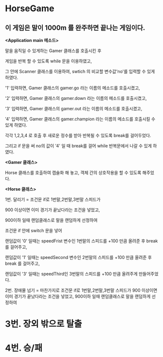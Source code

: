 # HorseGame

이 게임은 말이 1000m 를 완주하면 끝나는 게임이다.
-------------------------------------------------------------------------
**<Application main 메소드>**

말을 움직일 수 있게하는 Gamer 클래스를 호출시킨 후

게임을 반복 할 수 있도록 while 문을 이용하였고,

그 안에 Scanner 클래스를 이용하여, swtich 의 비교할 변수값'no'를 입력할 수 있게 하였다.

'1' 입력하면, Gamer 클래스의 gamer.go 라는 이름의 메소드를 호출시켰고,

'2' 입력하면, Gamer 클래스의 gamer.down 라는 이름의 메소드를 호출시켰고,

'3' 입력하면, Gamer 클래스의 gamer.out 라는 이름의 메소드를 호출시켰고,

'4' 입력하면, Gamer 클래스의 gamer.champion 라는 이름의 메소드를 호출시킬 수 있게 하였다.

각각 1,2,3,4 로 호출 후 새로운 정수를 받아 반복될 수 있도록 break를 걸어두었다.

그리고 if 문을 써 no의 값이 '4' 일 때 break를 걸어 while 반복문에서 나갈 수 있게 하였다. 


**<Gamer 클래스>**

Horse 클래스를 호출하여 캡슐화 해 놓고,
객체 간의 상호작용을 할 수 있도록 해주었다.


**<Horse 클래스>**

1번. 달리기
= 조건문 if로 1번말,2번말,3번말 스피드가 

900 이상이면 이미 경기가 끝났다라는 조건을 넣었고,

900이하 일때 랜덤클래스로 말을 랜덤하게 선정하여 

조건문 if 안에 switch 문을 넣어

랜덤값이 '0' 일때는 speedFrist 변수인 1번말의 스피드를 +100 만큼 올려준 후 break 를 걸어주고,

랜덤값이 '1' 일때는 speedSecond 변수인 2번말의 스피드를 +100 만큼 올려준 후 break 를 걸어주고,

랜덤값이 '3' 일때는 speedThird인 3번말의 스피드를 +100 만큼 올려주게 만들어주었다.

2번. 장애물 넘기
= 마찬가지로 조건문 if로 1번말,2번말,3번말 스피드가 
900 이상이면 이미 경기가 끝났다라는 조건을 넣었고,
900이하 일때 랜덤클래스로 말을 랜덤하게 선정하여 


3번. 장외 밖으로 탈출
=

4번. 승/패
=
